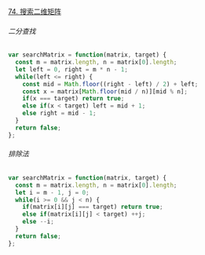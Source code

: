 [74. 搜索二维矩阵](https://leetcode.cn/problems/search-a-2d-matrix/description/?envType=study-plan-v2&envId=top-100-liked)

###### 二分查找

```javascript
var searchMatrix = function(matrix, target) {
  const m = matrix.length, n = matrix[0].length;
  let left = 0, right = m * n - 1;
  while(left <= right) {
    const mid = Math.floor((right - left) / 2) + left;
    const x = matrix[Math.floor(mid / n)][mid % n];
    if(x === target) return true;
    else if(x < target) left = mid + 1;
    else right = mid - 1;
  }
  return false;
};
```

###### 排除法

```javascript
var searchMatrix = function(matrix, target) {
  const m = matrix.length, n = matrix[0].length;
  let i = m - 1, j = 0;
  while(i >= 0 && j < n) {
    if(matrix[i][j] === target) return true;
    else if(matrix[i][j] < target) ++j;
    else --i;
  }
  return false;
};
```